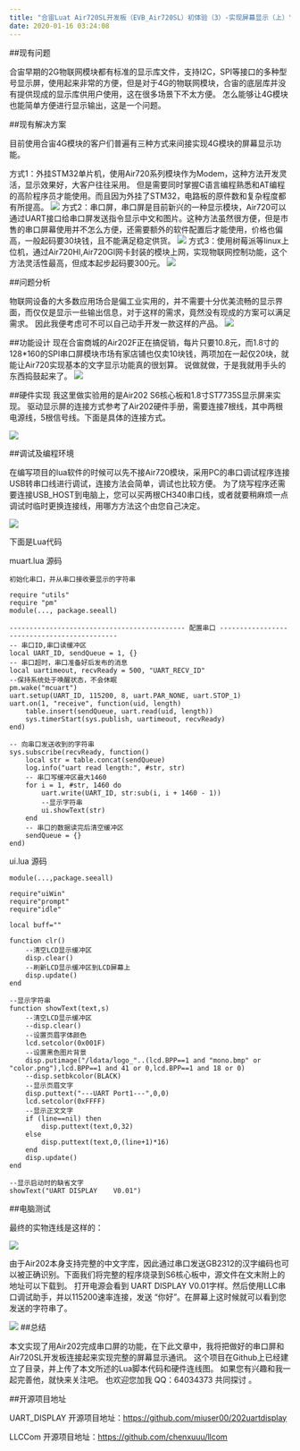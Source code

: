 ```yaml
---
title: "合宙Luat Air720SL开发板（EVB_Air720SL）初体验（3）-实现屏幕显示（上）"
date: 2020-01-16 03:24:08
---
```


##现有问题

合宙早期的2G物联网模块都有标准的显示库文件，支持I2C，SPI等接口的多种型号显示屏，使用起来非常的方便，但是对于4G的物联网模块，合宙的底层库并没有提供现成的显示库供用户使用，这在很多场景下不太方便。 怎么能够让4G模块也能简单方便进行显示输出，这是一个问题。

##现有解决方案

目前使用合宙4G模块的客户们普遍有三种方式来间接实现4G模块的屏幕显示功能。 

方式1：外挂STM32单片机，使用Air720系列模块作为Modem，这种方法开发灵活，显示效果好，大客户往往采用。 但是需要同时掌握C语言编程熟悉和AT编程的高阶程序员才能使用。而且因为外挂了STM32，电路板的原件数和复杂程度都有所提高。
![](http://doc.openluat.com/api/static/editormd/php/../uploads/5_20551.jpg)
方式2：串口屏，串口屏是目前新兴的一种显示模块，Air720可以通过UART接口给串口屏发送指令显示中文和图片。这种方法虽然很方便，但是市售的串口屏幕使用并不怎么方便，还需要额外的软件配置后才能使用，价格也偏高，一般起码要30块钱，且不能满足稳定供货。
![](http://doc.openluat.com/api/static/editormd/php/../uploads/5_98202.jpg)
方式3：使用树莓派等linux上位机，通过Air720HI,Air720GI网卡封装的模块上网，实现物联网控制功能，这个方法灵活性最高，但成本起步起码要300元。
![](http://doc.openluat.com/api/static/editormd/php/../uploads/5_88905.jpg)

##问题分析

物联网设备的大多数应用场合是偏工业实用的，并不需要十分优美流畅的显示界面，而仅仅是显示一些输出信息，对于这样的需求，竟然没有现成的方案可以满足需求。 因此我便考虑可不可以自己动手开发一款这样的产品。
![](http://doc.openluat.com/api/static/editormd/php/../uploads/5_67085.jpg)

##功能设计
现在合宙商城的Air202F正在搞促销，每片只要10.8元，而1.8寸的 128*160的SPI串口屏模块市场有家店铺也仅卖10块钱，两项加在一起仅20块，就能让Air720实现基本的文字显示功能真的很划算。 说做就做，于是我就用手头的东西捣鼓起来了。
![](http://doc.openluat.com/api/static/editormd/php/../uploads/5_46706.jpg)

##硬件实现
我这里做实验用的是Air202 S6核心板和1.8寸ST7735S显示屏来实现。 驱动显示屏的连接方式参考了Air202硬件手册，需要连接7根线，其中两根电源线，5根信号线。下面是具体的连接方式。


![](http://doc.openluat.com/api/static/editormd/php/../uploads/5_22958.jpg)


##调试及编程环境

在编写项目的lua软件的时候可以先不接Air720模块，采用PC的串口调试程序连接USB转串口线进行调试，连接方法会简单，调试也比较方便。 为了烧写程序还需要连接USB_HOST到电脑上，您可以买两根CH340串口线，或者就要稍麻烦一点调试时临时更换连接线，用哪方方法这个由您自己决定。

![](http://doc.openluat.com/api/static/editormd/php/../uploads/5_97042.jpg)

下面是Lua代码

muart.lua 源码

	初始化串口，并从串口接收要显示的字符串

	require "utils"
	require "pm"
	module(..., package.seeall)
		
	-------------------------------------------- 配置串口 --------------------------------------------
	-- 串口ID,串口读缓冲区
	local UART_ID, sendQueue = 1, {}
	-- 串口超时，串口准备好后发布的消息
	local uartimeout, recvReady = 500, "UART_RECV_ID"
	--保持系统处于唤醒状态，不会休眠
	pm.wake("mcuart")
	uart.setup(UART_ID, 115200, 8, uart.PAR_NONE, uart.STOP_1)
	uart.on(1, "receive", function(uid, length)
	    table.insert(sendQueue, uart.read(uid, length))
	    sys.timerStart(sys.publish, uartimeout, recvReady)
	end)
	
	-- 向串口发送收到的字符串
	sys.subscribe(recvReady, function()
	    local str = table.concat(sendQueue)
	    log.info("uart read length:", #str, str)
	    -- 串口写缓冲区最大1460
	    for i = 1, #str, 1460 do
	        uart.write(UART_ID, str:sub(i, i + 1460 - 1))
			--显示字符串
	        ui.showText(str)
	    end
	    -- 串口的数据读完后清空缓冲区
	    sendQueue = {}
	end)

ui.lua 源码
	
	module(...,package.seeall)
	
	require"uiWin"
	require"prompt"
	require"idle"
	
	local buff=""
	
	function clr()
	    --清空LCD显示缓冲区
	    disp.clear()
	    --刷新LCD显示缓冲区到LCD屏幕上
	    disp.update()
	end
	
	--显示字符串
	function showText(text,s)
	    --清空LCD显示缓冲区
	    --disp.clear()
		--设置页眉字体颜色
	    lcd.setcolor(0x001F)
	    --设置黑色图片背景
		disp.putimage("/ldata/logo_"..(lcd.BPP==1 and "mono.bmp" or "color.png"),lcd.BPP==1 and 41 or 0,lcd.BPP==1 and 18 or 0)
	    --disp.setbkcolor(BLACK)
	    --显示页眉文字
		disp.puttext("---UART Port1---",0,0)
	    lcd.setcolor(0xFFFF)
	    --显示正文文字
		if (line==nil) then
	        disp.puttext(text,0,32)
	    else
	        disp.puttext(text,0,(line+1)*16)
	    end
	    disp.update()
	end

	--显示启动时的缺省文字
	showText("UART DISPLAY    V0.01")
	

##电脑测试

最终的实物连线是这样的：

![](http://doc.openluat.com/api/static/editormd/php/../uploads/5_92910.jpg)

由于Air202本身支持完整的中文字库，因此通过串口发送GB2312的汉字编码也可以被正确识别。下面我们将完整的程序烧录到S6核心板中，源文件在文末附上的地址可以下载到。 打开电源会看到 UART DISPLAY V0.01字样。然后使用LLC串口调试助手，并以115200速率连接，发送 “你好”。在屏幕上这时候就可以看到您发送的字符串了。

![](http://doc.openluat.com/api/static/editormd/php/../uploads/5_11750.jpg)
##总结

本文实现了用Air202完成串口屏的功能，在下此文章中，我将把做好的串口屏和Air720SL开发板连接起来实现完整的屏幕显示通讯。 这个项目在Github上已经建立了目录，并上传了本文所述的Lua脚本代码和硬件连线图。 如果您有兴趣和我一起完善他，就快来关注吧。 也欢迎您加我 QQ：64034373 共同探讨 。


##开源项目地址


UART_DISPLAY 开源项目地址：https://github.com/miuser00/202uartdisplay

LLCCom 开源项目地址：https://github.com/chenxuuu/llcom


